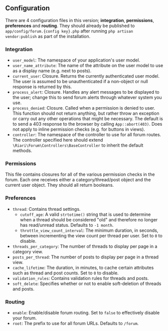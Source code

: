 ## Configuration

There are 4 configuration files in this version; **integration**, **permissions**, **preferences** and **routing**. They should already be published to `app/config/forum.{config key}.php` after running `php artisan vendor:publish` as part of the installation.

### Integration

* `user_model`: The namespace of your application's user model.
* `user_name_attribute`: The name of the attribute on the user model to use as a display name (e.g. next to posts).
* `current_user`: Closure. Returns the currently authenticated user model. The user is assumed to be unauthenticated if a non-object or null response is returned by this.
* `process_alert`: Closure. Handles any alert messages to be displayed to the user; change this to send forum alerts through whatever system you use.
* `process_denied`: Closure. Called when a permission is denied to user. This function should not return anything, but rather throw an exception or carry out any other operations that might be necessary. The default is to send a 403 response to the browser by calling `App::abort(403)`. Does not apply to inline permission checks (e.g. for buttons in views).
* `controller`: The namespace of the controller to use for all forum routes. The controller specified here should extend `\Riari\Forum\Controllers\BaseController` to inherit the default methods.

### Permissions

This file contains closures for all of the various permission checks in the forum. Each one receives either a category/thread/post object and the current user object. They should all return booleans.

### Preferences

* `thread`: Contains thread settings.
  * `cutoff_age`: A valid `strtotime()` string that is used to determine when a thread should be considered "old" and therefore no longer has read/unread status. Defaults to `-1 month`.
  * `throttle_view_count_interval`: The minimum duration, in seconds, between incrementing the view count per thread per user. Set to `0` to disable.
* `threads_per_category`: The number of threads to display per page in a category view.
* `posts_per_thread`: The number of posts to display per page in a thread view.
* `cache_lifetime`: The duration, in minutes, to cache certain attributes such as thread and post counts. Set to `0` to disable.
* `validation_rules`: Contains validation rules for threads and posts.
* `soft_delete`: Specifies whether or not to enable soft-deletion of threads and posts.

### Routing

* `enable`: Enable/disable forum routing. Set to `false` to effectively disable your forum.
* `root`: The prefix to use for all forum URLs. Defaults to `/forum`.
